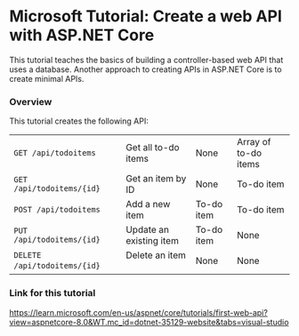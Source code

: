 # Microsoft Tutorial: Create a web API with ASP.NET Core

This tutorial teaches the basics of building a controller-based web API that uses a database.
Another approach to creating APIs in ASP.NET Core is to create minimal APIs.


### Overview
This tutorial creates the following API:
<table align="center">
<tr>
	<td><code>GET /api/todoitems</code></td>
	<td>Get all to-do items</td>
	<td>None</td>
	<td>Array of to-do items</td>
</tr>
<tr>
	<td><code>GET /api/todoitems/{id}</code></td>
	<td>Get an item by ID</td>
	<td>None</td>
	<td>To-do item</td>
</tr>
<tr>
	<td><code>POST /api/todoitems</code></td>
	<td>Add a new item</td>
	<td>To-do item</td>
	<td>To-do item</td>
</tr>
<tr>
	<td><code>PUT /api/todoitems/{id}</code></td>
	<td>Update an existing item &nbsp;</td>
	<td>To-do item</td>
	<td>None</td>
</tr>
<tr>
	<td><code>DELETE /api/todoitems/{id}</code> &nbsp; &nbsp;</td>
	<td>Delete an item &nbsp; &nbsp;</td>
	<td>None</td>
	<td>None</td>
</tr>
</table>

### Link for this tutorial
https://learn.microsoft.com/en-us/aspnet/core/tutorials/first-web-api?view=aspnetcore-8.0&WT.mc_id=dotnet-35129-website&tabs=visual-studio